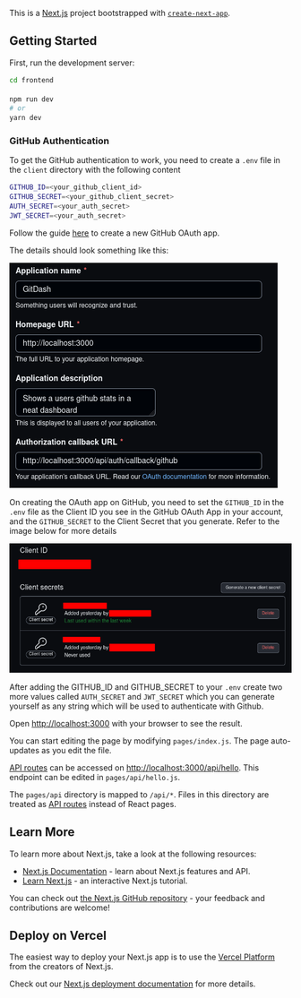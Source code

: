 This is a [Next.js](https://nextjs.org/) project bootstrapped with [`create-next-app`](https://github.com/vercel/next.js/tree/canary/packages/create-next-app).

## Getting Started

First, run the development server:

```bash
cd frontend

npm run dev
# or
yarn dev
```

### GitHub Authentication

To get the GitHub authentication to work, you need to create a `.env` file in the `client` directory with the following content

```bash
GITHUB_ID=<your_github_client_id>
GITHUB_SECRET=<your_github_client_secret>
AUTH_SECRET=<your_auth_secret>
JWT_SECRET=<your_auth_secret>
```

Follow the guide [here](https://docs.github.com/en/developers/apps/building-oauth-apps/creating-an-oauth-app) to create a new GitHub OAuth app.

The details should look something like this:

![OAuth App Details](images/githubAuth.png?raw=True)

On creating the OAuth app on GitHub, you need to set the `GITHUB_ID` in the `.env` file as the Client ID you see in the GitHub OAuth App in your account, and the `GITHUB_SECRET` to the Client Secret that you generate. Refer to the image below for more details

![GitHub OAuth App Creds](images/githubClient.png?raw=True)

After adding the GITHUB_ID and GITHUB_SECRET to your `.env` create two more values called `AUTH_SECRET` and `JWT_SECRET` which you can generate yourself as any
string which will be used to authenticate with Github.

Open [http://localhost:3000](http://localhost:3000) with your browser to see the result.

You can start editing the page by modifying `pages/index.js`. The page auto-updates as you edit the file.

[API routes](https://nextjs.org/docs/api-routes/introduction) can be accessed on [http://localhost:3000/api/hello](http://localhost:3000/api/hello). This endpoint can be edited in `pages/api/hello.js`.

The `pages/api` directory is mapped to `/api/*`. Files in this directory are treated as [API routes](https://nextjs.org/docs/api-routes/introduction) instead of React pages.

## Learn More

To learn more about Next.js, take a look at the following resources:

- [Next.js Documentation](https://nextjs.org/docs) - learn about Next.js features and API.
- [Learn Next.js](https://nextjs.org/learn) - an interactive Next.js tutorial.

You can check out [the Next.js GitHub repository](https://github.com/vercel/next.js/) - your feedback and contributions are welcome!

## Deploy on Vercel

The easiest way to deploy your Next.js app is to use the [Vercel Platform](https://vercel.com/new?utm_medium=default-template&filter=next.js&utm_source=create-next-app&utm_campaign=create-next-app-readme) from the creators of Next.js.

Check out our [Next.js deployment documentation](https://nextjs.org/docs/deployment) for more details.

